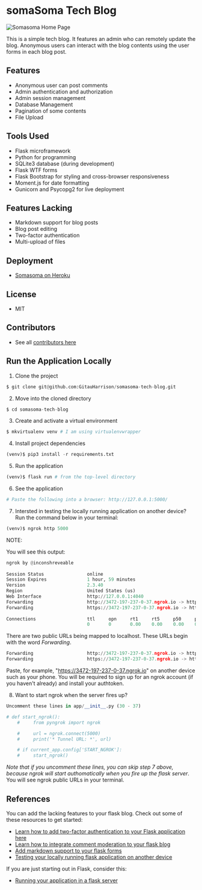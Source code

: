 # somaSoma Tech Blog

![Somasoma Home Page](/app/static/img/somasoma_blog.png)

This is a simple tech blog. It features an admin who can remotely update the blog. Anonymous users can interact with the blog contents using the user forms in each blog post.

## Features

* Anonymous user can post comments
* Admin authentication and authorization
* Admin session management
* Database Management
* Pagination of some contents
* File Upload

## Tools Used

* Flask microframework
* Python for programming
* SQLite3 database (during development)
* Flask WTF forms
* Flask Bootstrap for styling and cross-browser responsiveness
* Moment.js for date formatting
* Gunicorn and Psycopg2 for live deployment

## Features Lacking

* Markdown support for blog posts
* Blog post editing
* Two-factor authentication
* Multi-upload of files

## Deployment

* [Somasoma on Heroku](https://somasoma-blog.herokuapp.com/)

## License

* MIT

## Contributors

* See all [contributors here](https://github.com/GitauHarrison/somasoma-tech-blog/graphs/contributors)

## Run the Application Locally

1. Clone the project

```python
$ git clone git@github.com:GitauHarrison/somasoma-tech-blog.git
```

2. Move into the cloned directory

```python
$ cd somasoma-tech-blog
```

3. Create and activate a virtual environment

```python
$ mkvirtualenv venv # I am using virtualenvwrapper
```

4. Install project dependencies

```python
(venv)$ pip3 install -r requirements.txt
```

5. Run the application

```python
(venv)$ flask run # from the top-level directory
```

6. See the application

```python
# Paste the following into a browser: http://127.0.0.1:5000/
```

7. Intersted in testing the locally running application on another device? Run the command below in your terminal:

```python
(venv)$ ngrok http 5000
```

NOTE:

You will see this output:

```python
ngrok by @inconshreveable                                                                (Ctrl+C to quit)
                                                                                                         
Session Status                online                                                                     
Session Expires               1 hour, 59 minutes                                                         
Version                       2.3.40                                                                     
Region                        United States (us)                                                         
Web Interface                 http://127.0.0.1:4040                                                      
Forwarding                    http://3472-197-237-0-37.ngrok.io -> http://localhost:5000                 
Forwarding                    https://3472-197-237-0-37.ngrok.io -> http://localhost:5000                
                                                                                                         
Connections                   ttl     opn     rt1     rt5     p50     p90                                
                              0       0       0.00    0.00    0.00    0.00 
```

There are two public URLs being mapped to localhost. These URLs begin with the word _Forwarding_.

```python
Forwarding                    http://3472-197-237-0-37.ngrok.io -> http://localhost:5000                 
Forwarding                    https://3472-197-237-0-37.ngrok.io -> http://localhost:5000
```

Paste, for example, "https://3472-197-237-0-37.ngrok.io" on another device such as your phone. You will be required to sign up for an ngrok account (if you haven't already) and install your authtoken.

8. Want to start ngrok when the server fires up? 

```python
Uncomment these lines in app/__init__.py (30 - 37)

# def start_ngrok():
    #     from pyngrok import ngrok

    #     url = ngrok.connect(5000)
    #     print('* Tunnel URL: *', url)

    # if current_app.config['START_NGROK']:
    #     start_ngrok()
```

_Note that if you uncomment these lines, you can skip step 7 above, because ngrok will start authomatically when you fire up the flask server_. You will see ngrok public URLs in your terminal.

## References

You can add the lacking features to your flask blog. Check out some of these resources to get started:

* [Learn how to add two-factor authentication to your Flask application here](https://github.com/GitauHarrison/notes/blob/master/two_factor_authentication/twilio_verify_2fa.md)
* [Learn how to integrate comment moderation to your flask blog](https://github.com/GitauHarrison/notes/blob/master/comment_moderation.md)
* [Add markdown support to your flask forms](https://github.com/GitauHarrison/notes/blob/master/handling_rich_text.md)
* [Testing your locally running flask application on another device](https://github.com/GitauHarrison/notes/blob/master/localhost_testing.md)

If you are just starting out in Flask, consider this:

* [Running your application in a flask server](https://github.com/GitauHarrison/notes/blob/master/start_flask_server.md)
